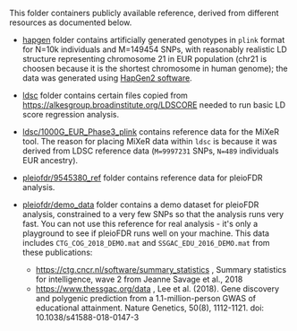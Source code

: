 This folder containers publicly available reference, derived from different resources as documented below.

* [hapgen](hapgen) folder contains artificially generated genotypes in ``plink`` format for N=10k individuals and M=149454 SNPs,
  with reasonably realistic LD structure representing chromosome 21 in EUR population
  (chr21 is choosen because it is the shortest chromosome in human genome); the data was generated using [HapGen2 software](https://mathgen.stats.ox.ac.uk/genetics_software/hapgen/hapgen2.html).

* [ldsc](ldsc) folder contains certain files copied from https://alkesgroup.broadinstitute.org/LDSCORE 
  needed to run basic LD score regression analysis.

* [ldsc/1000G_EUR_Phase3_plink](ldsc/1000G_EUR_Phase3_plink) contains reference data for the MiXeR tool.
  The reason for placing MiXeR data within ``ldsc`` is because it was derived from LDSC reference data
  (``M=9997231`` SNPs, ``N=489`` individuals EUR ancestry).

* [pleiofdr/9545380_ref](pleiofdr/9545380_ref) folder contains reference data for pleioFDR analysis.
  
* [pleiofdr/demo_data](pleiofdr/demo_data) folder contains a demo dataset for pleioFDR analysis, constrained to a very few SNPs so that the analysis
  runs very fast. You can not use this reference for real analysis - it's only a playground to see if pleioFDR runs well on your machine.
  This data includes ``CTG_COG_2018_DEMO.mat`` and ``SSGAC_EDU_2016_DEMO.mat`` from these publications:
  * https://ctg.cncr.nl/software/summary_statistics , Summary statistics for intelligence, wave 2 from Jeanne Savage et al., 2018
  * https://www.thessgac.org/data , Lee et al. (2018). Gene discovery and polygenic prediction from a 1.1-million-person GWAS of educational attainment. Nature Genetics, 50(8), 1112-1121. doi: 10.1038/s41588-018-0147-3
  

